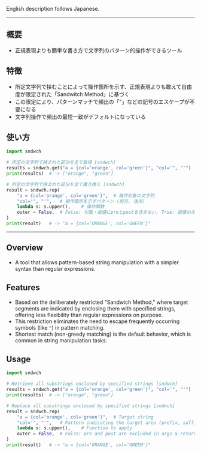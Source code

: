 English description follows Japanese.

---

## 概要
- 正規表現よりも簡単な書き方で文字列のパターン的操作ができるツール

## 特徴
- 所定文字列で挟むことによって操作箇所を示す、正規表現よりも敢えて自由度が限定された「Sandwitch Method」に基づく
- この限定により、パターンマッチで頻出の「"」などの記号のエスケープが不要になる
- 文字列操作で頻出の最短一致がデフォルトになっている

## 使い方
```python
import sndwch

# 所定の文字列で挟まれた部分を全て取得 [sndwch]
results = sndwch.get("a = {col='orange', col='green'}", "col='", "'")
print(results)	# -> ["orange", "green"]

# 所定の文字列で挟まれた部分を全て置き換え [sndwch]
result = sndwch.rep(
	"a = {col='orange', col='green'}",	# 操作対象の文字列
	"col='", "'",	# 操作箇所を示すパターン (前方, 後方)
	lambda s: s.upper(),	# 操作関数
	outer = False,	# False: 引数・返値にpreとpostを含まない, True: 返値のみpreとpostを含む
)
print(result)	# -> "a = {col='ORANGE', col='GREEN'}"
```

---

## Overview
- A tool that allows pattern-based string manipulation with a simpler syntax than regular expressions.

## Features
- Based on the deliberately restricted "Sandwich Method," where target segments are indicated by enclosing them with specified strings, offering less flexibility than regular expressions on purpose.
- This restriction eliminates the need to escape frequently occurring symbols (like `"`) in pattern matching.
- Shortest match (non-greedy matching) is the default behavior, which is common in string manipulation tasks.

## Usage
```python
import sndwch

# Retrieve all substrings enclosed by specified strings [sndwch]
results = sndwch.get("a = {col='orange', col='green'}", "col='", "'")
print(results)	# -> ["orange", "green"]

# Replace all substrings enclosed by specified strings [sndwch]
result = sndwch.rep(
	"a = {col='orange', col='green'}",	# Target string
	"col='", "'",	# Pattern indicating the target area (prefix, suffix)
	lambda s: s.upper(),	# Function to apply
	outer = False,	# False: pre and post are excluded in args & return value, True: included only in return value
)
print(result)	# -> "a = {col='ORANGE', col='GREEN'}"
```
